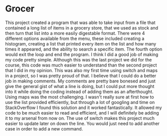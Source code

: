 # Grocer
This project created a program that was able to take input from a file that contained a long list of items in a grocery store, that we used as stock and then turn that list into a more easily digestable format. There were 4 different options available from the menu, these included creating a histogram, creating a list that printed every item on the list and how many times it appeared, and the ability to search a specific item. The fourth option would exit the loop and end the program. 
I think I did a good job of making my code pretty simple. Although this was the last project we did for the course, this code was much easier to understand than the second project that I did in my opinion. This was also my first time using switch and maps in a project, so I was pretty proud of that.
I believe that I could do a better job in making comments. My comments are pretty bare bonesed and just give the general gist of what a line is doing, but I could put more thought into it while doing the coding instead of adding them as an afterthought.
Using maps was the most challenging. I wasn't really sure at first how to use the list provided efficiently, but through a lot of googling and time on StackOverflow I found this solution and it worked fantastically. It allowed my code to be much easier to read and efficient, and I will definitely be adding it to my arsenal from now on.
The use of switch makes this project much easier to update later on down the line. You would just need to add another case in order to add a new command.
